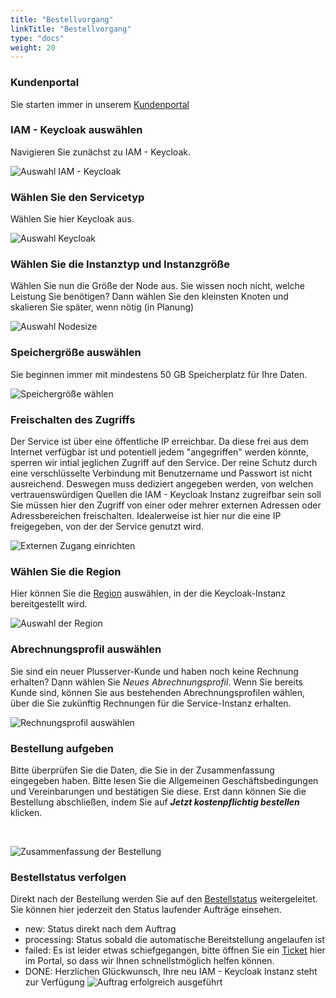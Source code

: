 ```yaml
---
title: "Bestellvorgang"
linkTitle: "Bestellvorgang"
type: "docs"
weight: 20
---
```


### Kundenportal

Sie starten immer in unserem [Kundenportal](https://customerservice.plusserver.com)

### IAM - Keycloak auswählen

Navigieren Sie zunächst zu IAM - Keycloak.

![Auswahl IAM - Keycloak](/images/content/04-msl/de/iam_keycloak/ordering/1-cloud_service_keycloak.png)

### Wählen Sie den Servicetyp

Wählen Sie hier Keycloak aus.

![Auswahl Keycloak](/images/content/04-msl/de/iam_keycloak/ordering/2-select_keycloak_version.png)

### Wählen Sie die Instanztyp und Instanzgröße

Wählen Sie nun die Größe der Node aus. Sie wissen noch nicht, welche Leistung Sie benötigen? Dann wählen Sie den kleinsten Knoten und skalieren Sie später, wenn nötig (in Planung)

![Auswahl Nodesize](/images/content/04-msl/de/iam_keycloak/ordering/3-iam_keycloak-size.png)

### Speichergröße auswählen

Sie beginnen immer mit mindestens 50 GB Speicherplatz für Ihre Daten.

![Speichergröße wählen](/images/content/04-msl/de/iam_keycloak/ordering/4-select-storage-size.png)

### Freischalten des Zugriffs

Der Service ist über eine öffentliche IP erreichbar. Da diese frei aus dem Internet verfügbar ist und potentiell jedem "angegriffen" werden könnte, sperren wir intial jeglichen Zugriff auf den Service. Der reine Schutz durch eine verschlüsselte Verbindung mit Benutzername und Passwort ist nicht ausreichend. Deswegen muss dediziert angegeben werden, von welchen vertrauenswürdigen Quellen die IAM - Keycloak Instanz zugreifbar sein soll
Sie müssen hier den Zugriff von einer oder mehrer externen Adressen oder Adressbereichen freischalten. Idealerweise ist hier nur die eine IP freigegeben, von der der Service genutzt wird.

![Externen Zugang einrichten](/images/content/04-msl/de/iam_keycloak/ordering/5-selection-trusted-sources.png)

### Wählen Sie die Region

Hier können Sie die [Region](../../documentation/az/) auswählen, in der die Keycloak-Instanz bereitgestellt wird.

![Auswahl der Region](/images/content/04-msl/de/iam_keycloak/ordering/6-selection_region.png)

### Abrechnungsprofil auswählen

Sie sind ein neuer Plusserver-Kunde und haben noch keine Rechnung erhalten? Dann wählen Sie *Neues Abrechnungsprofil*. Wenn Sie bereits Kunde sind, können Sie aus bestehenden Abrechnungsprofilen wählen, über die Sie zukünftig Rechnungen für die Service-Instanz erhalten.

![Rechnungsprofil auswählen](/images/content/04-msl/de/iam_keycloak/ordering/7-selection-invoice-profile.png)

### Bestellung aufgeben

Bitte überprüfen Sie die Daten, die Sie in der Zusammenfassung eingegeben haben. Bitte lesen Sie die Allgemeinen Geschäftsbedingungen und Vereinbarungen und bestätigen Sie diese. Erst dann können Sie die Bestellung abschließen, indem Sie auf ***Jetzt kostenpflichtig bestellen*** klicken.

<br>

![Zusammenfassung der Bestellung](/images/content/04-msl/de/iam_keycloak/ordering/8-order-overview.png)

### Bestellstatus verfolgen

Direkt nach der Bestellung werden Sie auf den [Bestellstatus](https://customerservice.plusserver.com/order-status) weitergeleitet. Sie können hier jederzeit den Status laufender Aufträge einsehen.

* new: Status direkt nach dem Auftrag
* processing: Status sobald die automatische Bereitstellung angelaufen ist
* failed: Es ist leider etwas schiefgegangen, bitte öffnen Sie ein [Ticket](https://customerservice.plusserver.com/support/ticket-create) hier im Portal, so dass wir Ihnen schnellstmöglich helfen können.
* DONE: Herzlichen Glückwunsch, Ihre neu IAM - Keycloak Instanz steht zur Verfügung
![Auftrag erfolgreich ausgeführt](/images/content/04-msl/de/iam_keycloak/ordering/10-order_status.png)
